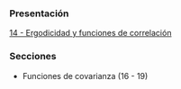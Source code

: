 ### Presentación

[14 - Ergodicidad y funciones de correlación](https://www.overleaf.com/project/5c376bb23d7cdc5c9060a293)

### Secciones
- Funciones de covarianza (16 - 19)